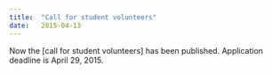```yaml
---
title:  "Call for student volunteers"
date:   2015-04-13
---
```


Now the [call for student volunteers] has been published. Application deadline is April 29, 2015.
